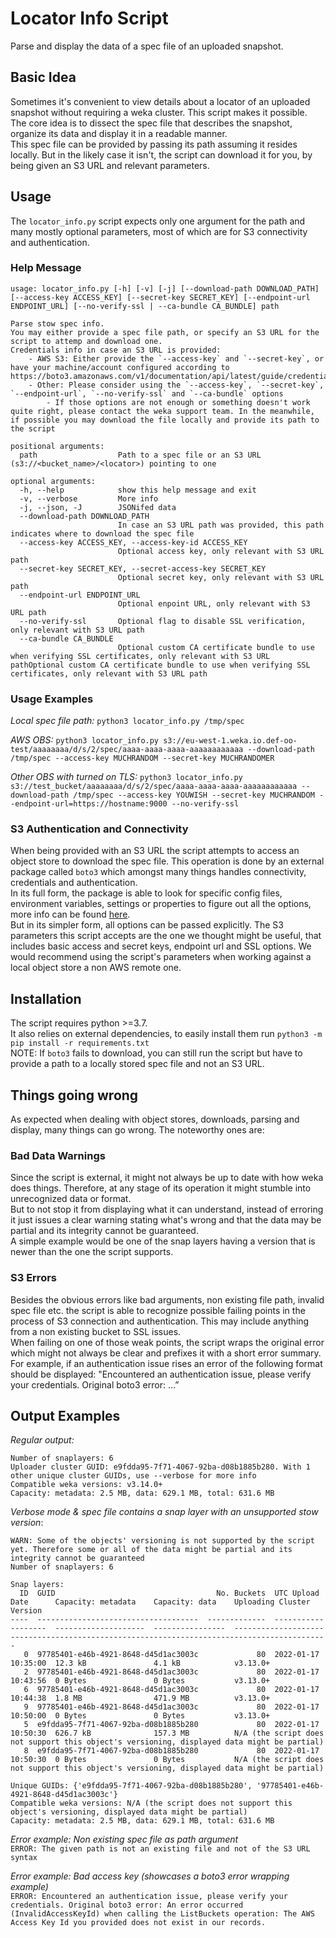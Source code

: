 # Locator Info Script

Parse and display the data of a spec file of an uploaded snapshot.

## Basic Idea

Sometimes it's convenient to view details about a locator of an uploaded snapshot without requiring a weka cluster. This script makes it possible. \
The core idea is to dissect the spec file that describes the snapshot, organize its data and display it in a readable manner. \
This spec file can be provided by passing its path assuming it resides locally. But in the likely case it isn't, the script can download it for you, by being given an S3 URL and relevant parameters.

## Usage

The `locator_info.py` script expects only one argument for the path and many mostly optional parameters, most of which are for S3 connectivity and authentication.

### Help Message

```text
usage: locator_info.py [-h] [-v] [-j] [--download-path DOWNLOAD_PATH] [--access-key ACCESS_KEY] [--secret-key SECRET_KEY] [--endpoint-url ENDPOINT_URL] [--no-verify-ssl | --ca-bundle CA_BUNDLE] path

Parse stow spec info.
You may either provide a spec file path, or specify an S3 URL for the script to attemp and download one.
Credentials info in case an S3 URL is provided:
    - AWS S3: Either provide the `--access-key` and `--secret-key`, or have your machine/account configured according to https://boto3.amazonaws.com/v1/documentation/api/latest/guide/credentials.html
    - Other: Please consider using the `--access-key`, `--secret-key`, `--endpoint-url`, `--no-verify-ssl` and `--ca-bundle` options
        - If those options are not enough or something doesn't work quite right, please contact the weka support team. In the meanwhile, if possible you may download the file locally and provide its path to the script

positional arguments:
  path                  Path to a spec file or an S3 URL (s3://<bucket_name>/<locator>) pointing to one

optional arguments:
  -h, --help            show this help message and exit
  -v, --verbose         More info
  -j, --json, -J        JSONifed data
  --download-path DOWNLOAD_PATH
                        In case an S3 URL path was provided, this path indicates where to download the spec file
  --access-key ACCESS_KEY, --access-key-id ACCESS_KEY
                        Optional access key, only relevant with S3 URL path
  --secret-key SECRET_KEY, --secret-access-key SECRET_KEY
                        Optional secret key, only relevant with S3 URL path
  --endpoint-url ENDPOINT_URL
                        Optional enpoint URL, only relevant with S3 URL path
  --no-verify-ssl       Optional flag to disable SSL verification, only relevant with S3 URL path
  --ca-bundle CA_BUNDLE
                        Optional custom CA certificate bundle to use when verifying SSL certificates, only relevant with S3 URL pathOptional custom CA certificate bundle to use when verifying SSL certificates, only relevant with S3 URL path
```

### Usage Examples

*Local spec file path:* `python3 locator_info.py /tmp/spec`

*AWS OBS:* `python3 locator_info.py s3://eu-west-1.weka.io.def-oo-test/aaaaaaaa/d/s/2/spec/aaaa-aaaa-aaaa-aaaaaaaaaaaa --download-path /tmp/spec --access-key MUCHRANDOM --secret-key MUCHRANDOMER`

*Other OBS with turned on TLS:* `python3 locator_info.py s3://test_bucket/aaaaaaaa/d/s/2/spec/aaaa-aaaa-aaaa-aaaaaaaaaaaa --download-path /tmp/spec --access-key YOUWISH --secret-key MUCHRANDOM --endpoint-url=https://hostname:9000 --no-verify-ssl`

### S3 Authentication and Connectivity

When being provided with an S3 URL the script attempts to access an object store to download the spec file. This operation is done by an external package called `boto3` which amongst many things handles connectivity, credentials and authentication. \
In its full form, the package is able to look for specific config files, environment variables, settings or properties to figure out all the options, more info can be found [here](https://boto3.amazonaws.com/v1/documentation/api/latest/guide/credentials.html). \
But in its simpler form, all options can be passed explicitly. The S3 parameters this script accepts are the one we thought might be useful, that includes basic access and secret keys, endpoint url and SSL options. We would recommend using the script's parameters when working against a local object store a non AWS remote one.

## Installation

The script requires python >=3.7. \
It also relies on external dependencies, to easily install them run `python3 -m pip install -r requirements.txt` \
NOTE: If `boto3` fails to download, you can still run the script but have to provide a path to a locally stored spec file and not an S3 URL.

## Things going wrong

As expected when dealing with object stores, downloads, parsing and display, many things can go wrong. The noteworthy ones are:

### Bad Data Warnings

Since the script is external, it might not always be up to date with how weka does things. Therefore, at any stage of its operation it might stumble into unrecognized data or format. \
But to not stop it from displaying what it can understand, instead of erroring it just issues a clear warning stating what's wrong and that the data may be partial and its integrity cannot be guaranteed. \
A simple example would be one of the snap layers having a version that is newer than the one the script supports.

### S3 Errors

Besides the obvious errors like bad arguments, non existing file path, invalid spec file etc. the script is able to recognize possible failing points in the process of S3 connection and authentication. This may include anything from a non existing bucket to SSL issues. \
When failing on one of those weak points, the script wraps the original error which might not always be clear and prefixes it with a short error summary. \
For example, if an authentication issue rises an error of the following format should be displayed: "Encountered an authentication issue, please verify your credentials. Original boto3 error: ...”

## Output Examples

*Regular output:*

```text
Number of snaplayers: 6
Uploader cluster GUID: e9fdda95-7f71-4067-92ba-d08b1885b280. With 1 other unique cluster GUIDs, use --verbose for more info
Compatible weka versions: v3.14.0+
Capacity: metadata: 2.5 MB, data: 629.1 MB, total: 631.6 MB
```

*Verbose mode & spec file contains a snap layer with an unsupported stow version*:

```text
WARN: Some of the objects' versioning is not supported by the script yet. Therefore some or all of the data might be partial and its integrity cannot be guaranteed
Number of snaplayers: 6

Snap layers:
  ID  GUID                                    No. Buckets  UTC Upload Date      Capacity: metadata    Capacity: data    Uploading Cluster Version
----  ------------------------------------  -------------  -------------------  --------------------  ----------------  -------------------------------------------------------------------------------------------
   0  97785401-e46b-4921-8648-d45d1ac3003c             80  2022-01-17 10:35:00  12.3 kB               4.1 kB            v3.13.0+
   2  97785401-e46b-4921-8648-d45d1ac3003c             80  2022-01-17 10:43:56  0 Bytes               0 Bytes           v3.13.0+
   6  97785401-e46b-4921-8648-d45d1ac3003c             80  2022-01-17 10:44:38  1.8 MB                471.9 MB          v3.13.0+
   9  97785401-e46b-4921-8648-d45d1ac3003c             80  2022-01-17 10:50:00  0 Bytes               0 Bytes           v3.13.0+
   5  e9fdda95-7f71-4067-92ba-d08b1885b280             80  2022-01-17 10:50:30  626.7 kB              157.3 MB          N/A (the script does not support this object's versioning, displayed data might be partial)
   8  e9fdda95-7f71-4067-92ba-d08b1885b280             80  2022-01-17 10:50:30  0 Bytes               0 Bytes           N/A (the script does not support this object's versioning, displayed data might be partial)

Unique GUIDs: {'e9fdda95-7f71-4067-92ba-d08b1885b280', '97785401-e46b-4921-8648-d45d1ac3003c'}
Compatible weka versions: N/A (the script does not support this object's versioning, displayed data might be partial)
Capacity: metadata: 2.5 MB, data: 629.1 MB, total: 631.6 MB
```

*Error example: Non existing spec file as path argument* \
`ERROR: The given path is not an existing file and not of the S3 URL syntax`

*Error example: Bad access key (showcases a boto3 error wrapping example)* \
`ERROR: Encountered an authentication issue, please verify your credentials. Original boto3 error: An error occurred (InvalidAccessKeyId) when calling the ListBuckets operation: The AWS Access Key Id you provided does not exist in our records.`
